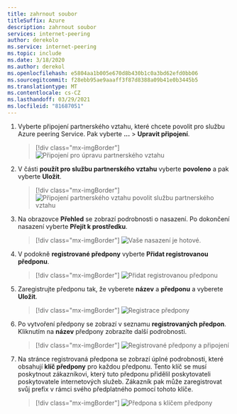 ```yaml
---
title: zahrnout soubor
titleSuffix: Azure
description: zahrnout soubor
services: internet-peering
author: derekolo
ms.service: internet-peering
ms.topic: include
ms.date: 3/18/2020
ms.author: derekol
ms.openlocfilehash: e5804aa1b005e670d8b430b1c0a3bd62efd0bb06
ms.sourcegitcommit: f28ebb95ae9aaaff3f87d8388a09b41e0b3445b5
ms.translationtype: MT
ms.contentlocale: cs-CZ
ms.lasthandoff: 03/29/2021
ms.locfileid: "81687051"
---
```

1. Vyberte připojení partnerského vztahu, které chcete povolit pro službu Azure peering Service. Pak vyberte **...**  >  **Upravit připojení**.
    > [!div class="mx-imgBorder"]
    > ![Připojení pro úpravu partnerského vztahu](../media/setup-direct-modify-editconnection.png)
1. V části **použít pro službu partnerského vztahu** vyberte **povoleno** a pak vyberte **Uložit**.
    > [!div class="mx-imgBorder"]
    > ![Připojení partnerského vztahu povolit službu partnerského vztahu](../media/setup-direct-modify-editconnectionsettings-peering-service.png)
1. Na obrazovce **Přehled** se zobrazí podrobnosti o nasazení. Po dokončení nasazení vyberte **Přejít k prostředku**.
    > [!div class="mx-imgBorder"]
    > ![Vaše nasazení je hotové.](../media/setup-direct-modify-overview-deployment-complete.png)

1. V podokně **registrované předpony** vyberte **Přidat registrovanou předponu**.
    > [!div class="mx-imgBorder"]
    > ![Přidat registrovanou předponu](../media/setup-direct-modify-add-registered-prefix.png)
1. Zaregistrujte předponu tak, že vyberete **název** a **předponu** a vyberete **Uložit**.
    > [!div class="mx-imgBorder"]
    >  ![Registrace předpony](../media/setup-direct-modify-register-a-prefix.png) 

1. Po vytvoření předpony se zobrazí v seznamu **registrovaných předpon**. Kliknutím na **název** předpony zobrazíte další podrobnosti.
    > [!div class="mx-imgBorder"]
    > ![Registrované předpony a připojení](../media/setup-direct-modify-registered-prefixes.png)
1. Na stránce registrovaná předpona se zobrazí úplné podrobnosti, které obsahují **klíč předpony** pro každou předponu. Tento klíč se musí poskytnout zákazníkovi, který tuto předponu přidělil poskytovateli poskytovatele internetových služeb. Zákazník pak může zaregistrovat svůj prefix v rámci svého předplatného pomocí tohoto klíče.
    > [!div class="mx-imgBorder"]
    > ![Předpona s klíčem předpony](../media/setup-direct-modify-registered-prefix-detail.png)